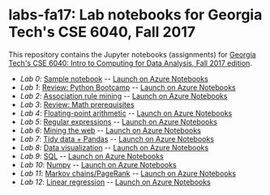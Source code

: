 # labs-fa17: Lab notebooks for Georgia Tech's CSE 6040, Fall 2017

This repository contains the Jupyter notebooks (assignments) for
[Georgia Tech's CSE 6040: Intro to Computing for Data Analysis, Fall
2017 edition](http://cse6040.gatech.edu/fa17).

* *Lab 0*: [Sample notebook](https://github.com/cse6040/labs-fa17/tree/master/lab0-sample) -- [Launch on Azure Notebooks](https://notebooks.azure.com/richie/libraries/cse6040fa17lab0)
* *Lab 1*: [Review: Python Bootcamp](https://github.com/cse6040/labs-fa17/tree/master/lab1-pyboot) -- [Launch on Azure Notebooks](https://notebooks.azure.com/richie/libraries/cse6040fa17lab1)
* *Lab 2*: [Association rule mining](https://github.com/cse6040/labs-fa17/tree/master/lab2-assoc_rule_mining) -- [Launch on Azure Notebooks](https://notebooks.azure.com/richie/libraries/cse6040fa17lab2)
* *Lab 3*: [Review: Math prerequisites](https://github.com/cse6040/labs-fa17/tree/master/lab3-mathrev)
* *Lab 4*: [Floating-point arithmetic](https://github.com/cse6040/labs-fa17/tree/master/lab4-fp) -- [Launch on Azure Notebooks](https://notebooks.azure.com/richie/libraries/cse6040fa17lab4)
* *Lab 5*: [Regular expressions](https://github.com/cse6040/labs-fa17/tree/master/lab5-regex) -- [Launch on Azure Notebooks](https://notebooks.azure.com/richie/libraries/cse6040fa17lab5)
* *Lab 6*: [Mining the web](https://github.com/cse6040/labs-fa17/tree/master/lab6-www) -- [Launch on Azure Notebooks](https://notebooks.azure.com/richie/libraries/cse6040fa17lab6)
* *Lab 7*: [Tidy data + Pandas](https://github.com/cse6040/labs-fa17/tree/master/lab7-tidy-pandas) -- [Launch on Azure Notebooks](https://notebooks.azure.com/richie/libraries/cse6040fa17lab7)
* *Lab 8*: [Data visualization](https://github.com/cse6040/labs-fa17/tree/master/lab8-viz) -- [Launch on Azure Notebooks](https://notebooks.azure.com/richie/libraries/cse6040fa17lab8)
* *Lab 9*: [SQL](https://github.com/cse6040/labs-fa17/tree/master/lab9-sql) -- [Launch on Azure Notebooks](https://notebooks.azure.com/richie/libraries/cse6040fa17lab9)
* *Lab 10*: [Numpy](https://github.com/cse6040/labs-fa17/tree/master/lab10-numpy) -- [Launch on Azure Notebooks](https://notebooks.azure.com/richie/libraries/cse6040fa17lab10)
* *Lab 11*: [Markov chains/PageRank](https://github.com/cse6040/labs-fa17/tree/master/lab11-markov_chains) -- [Launch on Azure Notebooks](https://notebooks.azure.com/richie/libraries/cse6040fa17lab11)
* *Lab 12*: [Linear regression](https://github.com/cse6040/labs-fa17/tree/master/lab12-linreg) -- [Launch on Azure Notebooks](https://notebooks.azure.com/richie/libraries/cse6040fa17lab12)
